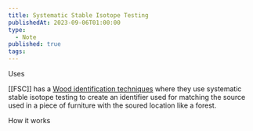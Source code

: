 ```yaml
---
title: Systematic Stable Isotope Testing
publishedAt: 2023-09-06T01:00:00
type:
  - Note
published: true
tags:
---
```


Uses

[[FSC]] has a [Wood identification techniques](https://connect.fsc.org/innovation-sustainability/wood-identification-techniques) where they use systematic stable isotope testing to create an identifier used for matching the source used in a piece of furniture with the soured location like a forest.

How it works
